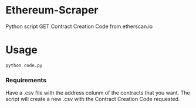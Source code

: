 # Ethereum-Scraper
Python script GET Contract Creation Code from etherscan.io

# Usage

```
python code.py
  ```

### Requirements

Have a .csv file with the address colunm of the contracts that you want. The script will create a new .csv with the Contract Creation Code requested.
